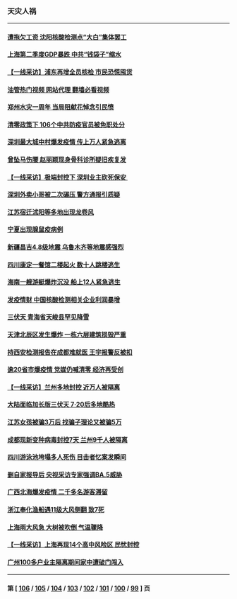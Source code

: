 ### 天灾人祸
---
#### [遭拖欠工资 沈阳核酸检测点“大白”集体罢工](../../pages/ncid280/n13786218.md?07220445) 
#### [上海第二季度GDP暴跌 中共“钱袋子”缩水](../../pages/ncid280/n13786332.md?07220445) 
#### [【一线采访】浦东再增全员核检 市民恐慌囤货](../../pages/ncid280/n13786305.md?07220445) 
#### [油管热门视频 网站代理 翻墙必看视频](http://209.222.30.114:81/youtube.html?07220445)
#### [郑州水灾一周年 当局阻献花悼念引民愤](../../pages/ncid280/n13786205.md?07220445) 
#### [清零政策下 106个中共防疫官员被免职处分](../../pages/ncid280/n13786097.md?07220445) 
#### [深圳最大城中村爆发疫情 传上万人紧急逃离](../../pages/ncid280/n13785786.md?07220445) 
#### [曾坠马伤腰 赵丽颖现身骨科诊所疑旧疾复发](../../pages/ncid280/n13785579.md?07220445) 
#### [【一线采访】极端封控下 深圳业主砍死保安 ](../../pages/ncid280/n13785313.md?07220445) 
#### [深圳外卖小哥被二次碾压 警方通报引质疑](../../pages/ncid280/n13785234.md?07220445) 
#### [江苏宿迁沭阳等多地出现龙卷风](../../pages/ncid280/n13785196.md?07220445) 
#### [宁夏出现腺鼠疫病例](../../pages/ncid280/n13784903.md?07220445) 
#### [新疆昌吉4.8级地震 乌鲁木齐等地震感强烈](../../pages/ncid280/n13784975.md?07220445) 
#### [四川康定一餐馆二楼起火 数十人跳楼逃生](../../pages/ncid280/n13784392.md?07220445) 
#### [海南一艘游艇爆炸沉没 船上12人紧急逃生](../../pages/ncid280/n13784277.md?07220445) 
#### [发疫情财 中国核酸检测相关企业利润暴增](../../pages/ncid280/n13784124.md?07220445) 
#### [三伏天 青海省天峻县罕见降雪](../../pages/ncid280/n13784180.md?07220445) 
#### [天津北辰区发生爆炸 一栋六层建筑损毁严重](../../pages/ncid280/n13784126.md?07220445) 
#### [持西安检测报告在成都难就医 王宇报警反被扣](../../pages/ncid280/n13784058.md?07220445) 
#### [逾20省市爆疫情 党媒仍喊清零 经济再受创](../../pages/ncid280/n13783787.md?07220445) 
#### [【一线采访】兰州多地封控 近万人被隔离](../../pages/ncid280/n13783548.md?07220445) 
#### [大陆面临加长版三伏天 7·20后多地酷热](../../pages/ncid280/n13783638.md?07220445) 
#### [江苏女孩被骗3万后 找骗子理论又被骗5万](../../pages/ncid280/n13783623.md?07220445) 
#### [成都现新变种病毒封控7天 兰州9千人被隔离](../../pages/ncid280/n13783652.md?07220445) 
#### [四川游泳池垮塌多人死伤 目击者忆案发瞬间](../../pages/ncid280/n13783551.md?07220445) 
#### [删自家报导后 央视采访专家强调BA.5威胁](../../pages/ncid280/n13783426.md?07220445) 
#### [广西北海爆发疫情 二千多名游客滞留](../../pages/ncid280/n13783315.md?07220445) 
#### [浙江奉化渔船遇11级大风侧翻 致7死](../../pages/ncid280/n13783255.md?07220445) 
#### [上海雨大风急 大树被吹倒 气温骤降](../../pages/ncid280/n13782828.md?07220445) 
#### [【一线采访】上海再现14个高中风险区 民忧封控](../../pages/ncid280/n13782770.md?07220445) 
#### [广州100多户业主隔离期间家中遭破门闯入](../../pages/ncid280/n13782812.md?07220445) 

---
#### 第 [ [106](./106.md?07220445) / [105](./105.md?07220445) / [104](./104.md?07220445) / [103](./103.md?07220445) / [102](./102.md?07220445) / [101](./101.md?07220445) / [100](./100.md?07220445) / [99](./99.md?07220445) ] 页
